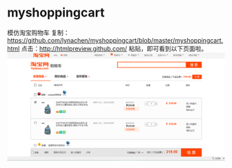 # myshoppingcart

模仿淘宝购物车
复制：https://github.com/lynachen/myshoppingcart/blob/master/myshoppingcart.html
点击：http://htmlpreview.github.com/
粘贴，即可看到以下页面啦。
![mytaobao](css/images/mytaobao.png)
